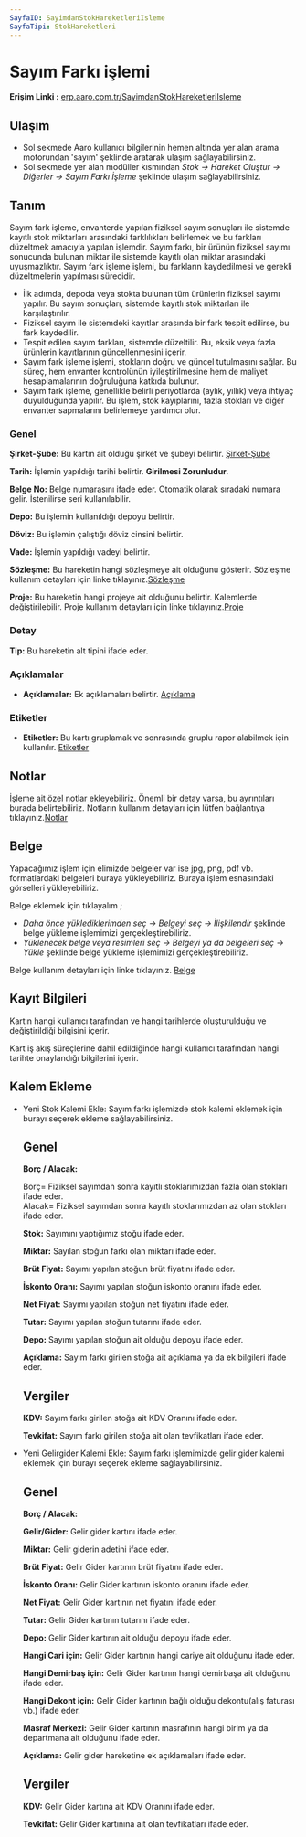 ```yaml
---
SayfaID: SayimdanStokHareketleriIsleme
SayfaTipi: StokHareketleri
---
```


# Sayım Farkı işlemi

**Erişim Linki :** [erp.aaro.com.tr/SayimdanStokHareketleriIsleme](erp.aaro.com.tr/SayimdanStokHareketleriIsleme)

## Ulaşım 

- Sol sekmede Aaro kullanıcı bilgilerinin hemen altında yer alan arama motorundan 'sayım' şeklinde aratarak ulaşım sağlayabilirsiniz.
- Sol sekmede yer alan modüller kısmından *Stok -> Hareket Oluştur -> Diğerler -> Sayım Farkı İşleme* şeklinde ulaşım sağlayabilirsiniz.

## Tanım

Sayım fark işleme, envanterde yapılan fiziksel sayım sonuçları ile sistemde kayıtlı stok miktarları arasındaki farklılıkları belirlemek ve bu farkları düzeltmek amacıyla yapılan işlemdir.
Sayım farkı, bir ürünün fiziksel sayımı sonucunda bulunan miktar ile sistemde kayıtlı olan miktar arasındaki uyuşmazlıktır. 
Sayım fark işleme işlemi, bu farkların kaydedilmesi ve gerekli düzeltmelerin yapılması sürecidir.

- İlk adımda, depoda veya stokta bulunan tüm ürünlerin fiziksel sayımı yapılır. Bu sayım sonuçları, sistemde kayıtlı stok miktarları ile karşılaştırılır.
- Fiziksel sayım ile sistemdeki kayıtlar arasında bir fark tespit edilirse, bu fark kaydedilir.
- Tespit edilen sayım farkları, sistemde düzeltilir. Bu, eksik veya fazla ürünlerin kayıtlarının güncellenmesini içerir.
- Sayım fark işleme işlemi, stokların doğru ve güncel tutulmasını sağlar. Bu süreç, hem envanter kontrolünün iyileştirilmesine hem de maliyet hesaplamalarının doğruluğuna katkıda bulunur.
- Sayım fark işleme, genellikle belirli periyotlarda (aylık, yıllık) veya ihtiyaç duyulduğunda yapılır. Bu işlem, stok kayıplarını, fazla stokları ve diğer envanter sapmalarını belirlemeye yardımcı olur.


### Genel 

**Şirket-Şube:** Bu kartın ait olduğu şirket ve şubeyi belirtir. [Şirket-Şube](../TemelOzellikler/SirketSubeHareket.md)

**Tarih:** İşlemin yapıldığı tarihi belirtir. **Girilmesi Zorunludur.**

**Belge No:** Belge numarasını ifade eder. Otomatik olarak sıradaki numara gelir. İstenilirse seri kullanılabilir.

**Depo:** Bu işlemin kullanıldığı depoyu belirtir.

**Döviz:** Bu işlemin çalıştığı döviz cinsini belirtir.

**Vade:** İşlemin yapıldığı vadeyi belirtir.

**Sözleşme:** Bu hareketin hangi sözleşmeye ait olduğunu gösterir. Sözleşme kullanım detayları için linke tıklayınız.[Sözleşme](../TemelOzellikler/Sozlesme.md)

**Proje:** Bu hareketin hangi projeye ait olduğunu belirtir. Kalemlerde değiştirilebilir. Proje kullanım detayları için linke tıklayınız.[Proje](../TemelOzellikler/Proje.md)

### Detay

**Tip:** Bu hareketin alt tipini ifade eder.

### Açıklamalar

- **Açıklamalar:** Ek açıklamaları belirtir. [Açıklama](../TemelOzellikler/Aciklama.md)

### Etiketler

- **Etiketler:** Bu kartı gruplamak ve sonrasında gruplu rapor alabilmek için kullanılır. [Etiketler](../TemelOzellikler/Etiketler.md)

## Notlar 

İşleme ait özel notlar ekleyebiliriz. Önemli bir detay varsa, bu ayrıntıları burada belirtebiliriz. Notların kullanım detayları için lütfen bağlantıya tıklayınız.[Notlar](../TemelOzellikler/Notlar.md)

## Belge

Yapacağımız işlem için elimizde belgeler var ise jpg, png, pdf vb. formatlardaki belgeleri buraya yükleyebiliriz.
Buraya işlem esnasındaki görselleri yükleyebiliriz.

Belge eklemek için tıklayalım ;

- *Daha önce yüklediklerimden seç -> Belgeyi seç
-> İlişkilendir* şeklinde belge yükleme işlemimizi gerçekleştirebiliriz.
- *Yüklenecek belge veya resimleri seç -> Belgeyi ya da
 belgeleri seç -> Yükle* şeklinde belge yükleme işlemimizi gerçekleştirebiliriz.

Belge kullanım detayları için linke tıklayınız. [Belge](../TemelOzellikler/Belgeler.md)

## Kayıt Bilgileri

Kartın hangi kullanıcı tarafından ve hangi tarihlerde oluşturulduğu ve değiştirildiği bilgisini içerir.

Kart iş akış süreçlerine dahil edildiğinde hangi kullanıcı tarafından hangi tarihte onaylandığı bilgilerini içerir. 

## Kalem Ekleme

- Yeni Stok Kalemi Ekle: Sayım farkı işlemizde stok kalemi eklemek için burayı seçerek ekleme sağlayabilirsiniz.

	## Genel 

	**Borç / Alacak:** 
	
	Borç= Fiziksel sayımdan sonra kayıtlı stoklarımızdan fazla olan stokları ifade eder.  
	Alacak= Fiziksel sayımdan sonra kayıtlı stoklarımızdan az olan stokları ifade eder.

	**Stok:** Sayımını yaptığımız stoğu ifade eder.

	**Miktar:** Sayılan stoğun farkı olan miktarı ifade eder.

	**Brüt Fiyat:** Sayımı yapılan stoğun brüt fiyatını ifade eder.

	**İskonto Oranı:** Sayımı yapılan stoğun iskonto oranını ifade eder.

	**Net Fiyat:** Sayımı yapılan stoğun net fiyatını ifade eder.

	**Tutar:** Sayımı yapılan stoğun tutarını ifade eder.

	**Depo:** Sayımı yapılan stoğun ait olduğu depoyu ifade eder.
	
	**Açıklama:** Sayım farkı girilen stoğa ait açıklama ya da ek bilgileri ifade eder.

	## Vergiler

	**KDV:** Sayım farkı girilen stoğa ait KDV Oranını ifade eder.

	**Tevkifat:** Sayım farkı girilen stoğa ait olan tevfikatları ifade eder.

- Yeni Gelirgider Kalemi Ekle: Sayım farkı işlemimizde gelir gider kalemi eklemek için burayı seçerek ekleme sağlayabilirsiniz.

	## Genel 

	**Borç / Alacak:** 

	**Gelir/Gider:** Gelir gider kartını ifade eder.

	**Miktar:** Gelir giderin adetini ifade eder.

	**Brüt Fiyat:** Gelir Gider kartının brüt fiyatını ifade eder.

	**İskonto Oranı:** Gelir Gider kartının iskonto oranını ifade eder.

	**Net Fiyat:** Gelir Gider kartının net fiyatını ifade eder.

	**Tutar:** Gelir Gider kartının tutarını ifade eder.

	**Depo:** Gelir Gider kartının ait olduğu depoyu ifade eder.

	**Hangi Cari için:** Gelir Gider kartının hangi cariye ait olduğunu ifade eder.

	**Hangi Demirbaş için:** Gelir Gider kartının hangi demirbaşa ait olduğunu ifade eder.

	**Hangi Dekont için:** Gelir Gider kartının bağlı olduğu dekontu(alış faturası vb.) ifade eder.

	**Masraf Merkezi:** Gelir Gider kartının masrafının hangi birim ya da departmana ait olduğunu ifade eder.
	
	**Açıklama:** Gelir gider hareketine ek açıklamaları ifade eder.

	## Vergiler

	**KDV:** Gelir Gider kartına ait KDV Oranını ifade eder.

	**Tevkifat:** Gelir Gider kartınına ait olan tevfikatları ifade eder.